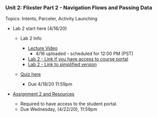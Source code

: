 ### Unit 2: Flixster Part 2 - Navigation Flows and Passing Data
Topics: Intents, Parceler, Activity Launching

* Lab 2 start here (4/16/20)
   * Lab 2 Info 
      * [Lecture Video](https://youtu.be/CCo1EFSgquU)
          * 4/16 uploaded - scheduled for 12:00 PM (PST)
      * [Lab 2 - Link if you have access to course portal](https://courses.codepath.com/courses/android_university/unit/2#!exercises)
      * [Lab 2 - Link to simplified version](https://hackmd.io/E-tLNBV_TEOaqFVVZ-KL-w)
      
    * [Quiz here](https://docs.google.com/forms/d/e/1FAIpQLSdfhX9aH1rUplLdUVFrg6-1dcxfCDBvP3Kz9tABwNYO8YGCuQ/viewform)
      * Due 4/18/20 11:59pm
      
* [Assignment 2 and Resources](https://courses.codepath.com/courses/android_university/unit/2#!assignment)
   * Required to have access to the student portal.
   * Due Wednesday, (4/22/20), 11:59pm
   


